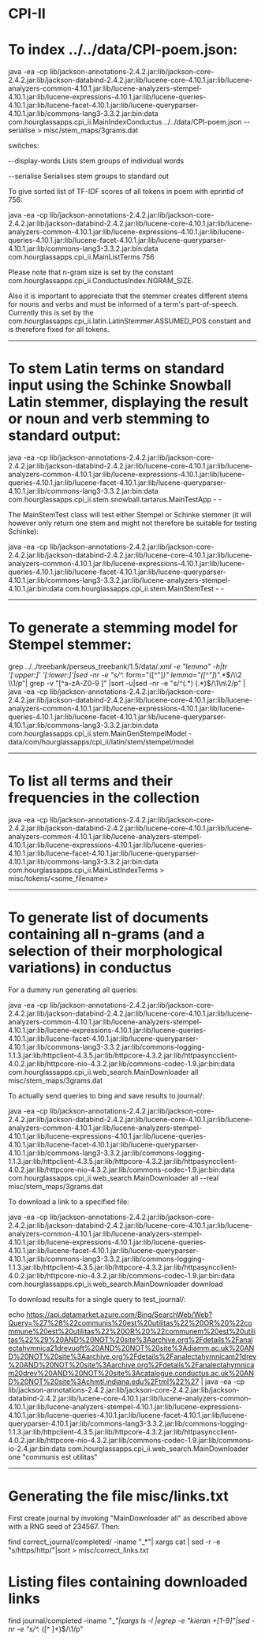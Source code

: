 CPI-II
======

To index ../../data/CPI-poem.json:
=================================
java -ea -cp lib/jackson-annotations-2.4.2.jar:lib/jackson-core-2.4.2.jar:lib/jackson-databind-2.4.2.jar:lib/lucene-core-4.10.1.jar:lib/lucene-analyzers-common-4.10.1.jar:lib/lucene-analyzers-stempel-4.10.1.jar:lib/lucene-expressions-4.10.1.jar:lib/lucene-queries-4.10.1.jar:lib/lucene-facet-4.10.1.jar:lib/lucene-queryparser-4.10.1.jar:lib/commons-lang3-3.3.2.jar:bin:data com.hourglassapps.cpi_ii.MainIndexConductus ../../data/CPI-poem.json --serialise > misc/stem_maps/3grams.dat

switches:

--display-words
Lists stem groups of individual words

--serialise
Serialises stem groups to standard out

To give sorted list of TF-IDF scores of all tokens in poem with
eprintid of 756:

java -ea -cp lib/jackson-annotations-2.4.2.jar:lib/jackson-core-2.4.2.jar:lib/jackson-databind-2.4.2.jar:lib/lucene-core-4.10.1.jar:lib/lucene-analyzers-common-4.10.1.jar:lib/lucene-expressions-4.10.1.jar:lib/lucene-queries-4.10.1.jar:lib/lucene-facet-4.10.1.jar:lib/lucene-queryparser-4.10.1.jar:lib/commons-lang3-3.3.2.jar:bin:data com.hourglassapps.cpi_ii.MainListTerms 756

Please note that n-gram size is set by the constant
com.hourglassapps.cpi_ii.ConductusIndex.NGRAM_SIZE. 

Also it is important to appreciate that the stemmer creates different
stems for nouns and verbs and must be informed of a term's
part-of-speech. Currently this is set by the
com.hourglassapps.cpi_ii.latin.LatinStemmer.ASSUMED_POS constant and
is therefore fixed for all tokens.

-----------------------------------------------------------------

To stem Latin terms on standard input using the Schinke Snowball Latin stemmer, displaying the result or noun and verb stemming to standard output:
=================================================================================================================================================

java -ea -cp lib/jackson-annotations-2.4.2.jar:lib/jackson-core-2.4.2.jar:lib/jackson-databind-2.4.2.jar:lib/lucene-core-4.10.1.jar:lib/lucene-analyzers-common-4.10.1.jar:lib/lucene-expressions-4.10.1.jar:lib/lucene-queries-4.10.1.jar:lib/lucene-facet-4.10.1.jar:lib/lucene-queryparser-4.10.1.jar:lib/commons-lang3-3.3.2.jar:bin:data com.hourglassapps.cpi_ii.stem.snowball.tartarus.MainTestApp - -

The MainStemTest class will test either Stempel or Schinke stemmer (it will however only return one stem and might not therefore be suitable for testing Schinke):

java -ea -cp lib/jackson-annotations-2.4.2.jar:lib/jackson-core-2.4.2.jar:lib/jackson-databind-2.4.2.jar:lib/lucene-core-4.10.1.jar:lib/lucene-analyzers-common-4.10.1.jar:lib/lucene-expressions-4.10.1.jar:lib/lucene-queries-4.10.1.jar:lib/lucene-facet-4.10.1.jar:lib/lucene-queryparser-4.10.1.jar:lib/commons-lang3-3.3.2.jar:lib/lucene-analyzers-stempel-4.10.1.jar:bin:data com.hourglassapps.cpi_ii.stem.MainStemTest - -

-----------------------------------------------------------------

To generate a stemming model for Stempel stemmer:
================================================

grep ../../treebank/perseus_treebank/1.5/data/*.xml -e "lemma" -h|tr '[:upper:]' '[:lower:]'|sed -nr -e "s/^.* form=\"([^\"]*)\" lemma=\"([^\"]*)\".*$/\\2 \\1/p"| grep -v "[^a-zA-Z0-9 ]" |sort -u|sed -nr -e "s/^(.*) (.*)$/\\1\\n\\2/p" | java -ea -cp lib/jackson-annotations-2.4.2.jar:lib/jackson-core-2.4.2.jar:lib/jackson-databind-2.4.2.jar:lib/lucene-core-4.10.1.jar:lib/lucene-analyzers-common-4.10.1.jar:lib/lucene-expressions-4.10.1.jar:lib/lucene-queries-4.10.1.jar:lib/lucene-facet-4.10.1.jar:lib/lucene-queryparser-4.10.1.jar:lib/commons-lang3-3.3.2.jar:bin:data com.hourglassapps.cpi_ii.stem.MainGenStempelModel - data/com/hourglassapps/cpi_ii/latin/stem/stempel/model

-----------------------------------------------------------------

To list all terms and their frequencies in the collection
=========================================================

java -ea -cp lib/jackson-annotations-2.4.2.jar:lib/jackson-core-2.4.2.jar:lib/jackson-databind-2.4.2.jar:lib/lucene-core-4.10.1.jar:lib/lucene-analyzers-common-4.10.1.jar:lib/lucene-analyzers-stempel-4.10.1.jar:lib/lucene-expressions-4.10.1.jar:lib/lucene-queries-4.10.1.jar:lib/lucene-facet-4.10.1.jar:lib/lucene-queryparser-4.10.1.jar:lib/commons-lang3-3.3.2.jar:bin:data com.hourglassapps.cpi_ii.MainListIndexTerms > misc/tokens/<some_filename>

-----------------------------------------------------------------

To generate list of documents containing all n-grams (and a selection of their morphological variations) in conductus 
=====================================================================================================================

For a dummy run generating all queries: 

java -ea -cp lib/jackson-annotations-2.4.2.jar:lib/jackson-core-2.4.2.jar:lib/jackson-databind-2.4.2.jar:lib/lucene-core-4.10.1.jar:lib/lucene-analyzers-common-4.10.1.jar:lib/lucene-analyzers-stempel-4.10.1.jar:lib/lucene-expressions-4.10.1.jar:lib/lucene-queries-4.10.1.jar:lib/lucene-facet-4.10.1.jar:lib/lucene-queryparser-4.10.1.jar:lib/commons-lang3-3.3.2.jar:lib/commons-logging-1.1.3.jar:lib/httpclient-4.3.5.jar:lib/httpcore-4.3.2.jar:lib/httpasyncclient-4.0.2.jar:lib/httpcore-nio-4.3.2.jar:lib/commons-codec-1.9.jar:bin:data com.hourglassapps.cpi_ii.web_search.MainDownloader all misc/stem_maps/3grams.dat

To actually send queries to bing and save results to journal/:

java -ea -cp lib/jackson-annotations-2.4.2.jar:lib/jackson-core-2.4.2.jar:lib/jackson-databind-2.4.2.jar:lib/lucene-core-4.10.1.jar:lib/lucene-analyzers-common-4.10.1.jar:lib/lucene-analyzers-stempel-4.10.1.jar:lib/lucene-expressions-4.10.1.jar:lib/lucene-queries-4.10.1.jar:lib/lucene-facet-4.10.1.jar:lib/lucene-queryparser-4.10.1.jar:lib/commons-lang3-3.3.2.jar:lib/commons-logging-1.1.3.jar:lib/httpclient-4.3.5.jar:lib/httpcore-4.3.2.jar:lib/httpasyncclient-4.0.2.jar:lib/httpcore-nio-4.3.2.jar:lib/commons-codec-1.9.jar:bin:data com.hourglassapps.cpi_ii.web_search.MainDownloader all --real misc/stem_maps/3grams.dat

To download a link to a specified file:

java -ea -cp lib/jackson-annotations-2.4.2.jar:lib/jackson-core-2.4.2.jar:lib/jackson-databind-2.4.2.jar:lib/lucene-core-4.10.1.jar:lib/lucene-analyzers-common-4.10.1.jar:lib/lucene-analyzers-stempel-4.10.1.jar:lib/lucene-expressions-4.10.1.jar:lib/lucene-queries-4.10.1.jar:lib/lucene-facet-4.10.1.jar:lib/lucene-queryparser-4.10.1.jar:lib/commons-lang3-3.3.2.jar:lib/commons-logging-1.1.3.jar:lib/httpclient-4.3.5.jar:lib/httpcore-4.3.2.jar:lib/httpasyncclient-4.0.2.jar:lib/httpcore-nio-4.3.2.jar:lib/commons-codec-1.9.jar:bin:data com.hourglassapps.cpi_ii.web_search.MainDownloader download <URL> <FILE>

To download results for a single query to test_journal/:

echo https://api.datamarket.azure.com/Bing/SearchWeb/Web?Query=%27%28%22communis%20est%20utilitas%22%20OR%20%22commune%20est%20utilitas%22%20OR%20%22communem%20est%20utilitas%22%29%20AND%20NOT%20site%3Aarchive.org%2Fdetails%2Fanalectahymnica21drevuoft%20AND%20NOT%20site%3Adiamm.ac.uk%20AND%20NOT%20site%3Aarchive.org%2Fdetails%2Fanalectahymnicam21drev%20AND%20NOT%20site%3Aarchive.org%2Fdetails%2Fanalectahymnicam20drev%20AND%20NOT%20site%3Acatalogue.conductus.ac.uk%20AND%20NOT%20site%3Achmtl.indiana.edu%2Ftml%22%27 | java -ea -cp lib/jackson-annotations-2.4.2.jar:lib/jackson-core-2.4.2.jar:lib/jackson-databind-2.4.2.jar:lib/lucene-core-4.10.1.jar:lib/lucene-analyzers-common-4.10.1.jar:lib/lucene-analyzers-stempel-4.10.1.jar:lib/lucene-expressions-4.10.1.jar:lib/lucene-queries-4.10.1.jar:lib/lucene-facet-4.10.1.jar:lib/lucene-queryparser-4.10.1.jar:lib/commons-lang3-3.3.2.jar:lib/commons-logging-1.1.3.jar:lib/httpclient-4.3.5.jar:lib/httpcore-4.3.2.jar:lib/httpasyncclient-4.0.2.jar:lib/httpcore-nio-4.3.2.jar:lib/commons-codec-1.9.jar:lib/commons-io-2.4.jar:bin:data com.hourglassapps.cpi_ii.web_search.MainDownloader one "communis est utilitas"

--------------------------------------------------------

Generating the file misc/links.txt
==================================

First create journal by invoking "MainDownloader all" as described above with a RNG seed of 234567. Then:

find correct_journal/completed/ -iname "_*"| xargs cat | sed -r -e "s/https/http/"|sort > misc/correct_links.txt

Listing files containing downloaded links
=========================================

find journal/completed -iname "_*"|xargs ls -l |egrep -e "kieran +[1-9]"|sed -nr -e "s/^.* ([^ ]+)\$/\1/p"

